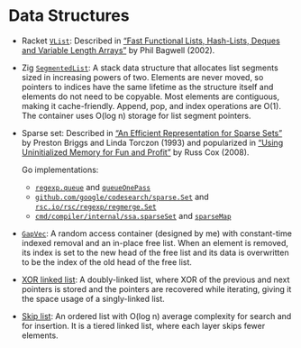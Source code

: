 # Data Structures

- Racket [`VList`](https://docs.racket-lang.org/functional-data-structures/VList.html):
  Described in [“Fast Functional Lists, Hash-Lists, Deques and Variable Length
  Arrays”](https://infoscience.epfl.ch/record/52465) by Phil Bagwell (2002).

- Zig [`SegmentedList`](https://github.com/ziglang/zig/blob/master/lib/std/segmented_list.zig):
  A stack data structure that allocates list segments sized in increasing powers
  of two. Elements are never moved, so pointers to indices have the same
  lifetime as the structure itself and elements do not need to be copyable. Most
  elements are contiguous, making it cache-friendly. Append, pop, and index
  operations are O(1). The container uses O(log n) storage for list segment
  pointers.

- Sparse set: Described in [“An Efficient Representation for Sparse Sets”](https://dl.acm.org/doi/10.1145/176454.176484)
  by Preston Briggs and Linda Torczon (1993) and popularized in [“Using
  Uninitialized Memory for Fun and Profit”](https://research.swtch.com/sparse)
  by Russ Cox (2008).

  Go implementations:
  - [`regexp.queue`](https://github.com/golang/go/blob/master/src/regexp/exec.go)
    and [`queueOnePass`](https://github.com/golang/go/blob/master/src/regexp/onepass.go)
  - [`github.com/google/codesearch/sparse.Set`](https://github.com/google/codesearch/blob/master/sparse/set.go)
    and [`rsc.io/rsc/regexp/regmerge.Set`](https://github.com/rsc/rsc/blob/master/regexp/regmerge/sparse.go)
  - [`cmd/compiler/internal/ssa.sparseSet`](https://github.com/golang/go/blob/master/src/cmd/compile/internal/ssa/sparseset.go)
    and [`sparseMap`](https://github.com/golang/go/blob/master/src/cmd/compile/internal/ssa/sparsemap.go)

- [`GapVec`](https://github.com/thaliaarchi/rust-sketches/blob/main/gap-vec/src/gap_vec.rs):
  A random access container (designed by me) with constant-time indexed removal
  and an in-place free list. When an element is removed, its index is set to the
  new head of the free list and its data is overwritten to be the index of the
  old head of the free list.

- [XOR linked list](https://en.wikipedia.org/wiki/XOR_linked_list): A
  doubly-linked list, where XOR of the previous and next pointers is stored and
  the pointers are recovered while iterating, giving it the space usage of a
  singly-linked list.

- [Skip list](https://en.wikipedia.org/wiki/Skip_list): An ordered list with
  O(log n) average complexity for search and for insertion. It is a tiered
  linked list, where each layer skips fewer elements.
